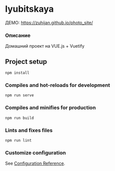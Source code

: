 # lyubitskaya
ДЕМО: https://zuhijan.github.io/photo_site/

### Описание
Домашний проект на VUE.js + Vuetify


## Project setup
```
npm install
```

### Compiles and hot-reloads for development
```
npm run serve
```

### Compiles and minifies for production
```
npm run build
```

### Lints and fixes files
```
npm run lint
```

### Customize configuration
See [Configuration Reference](https://cli.vuejs.org/config/).
